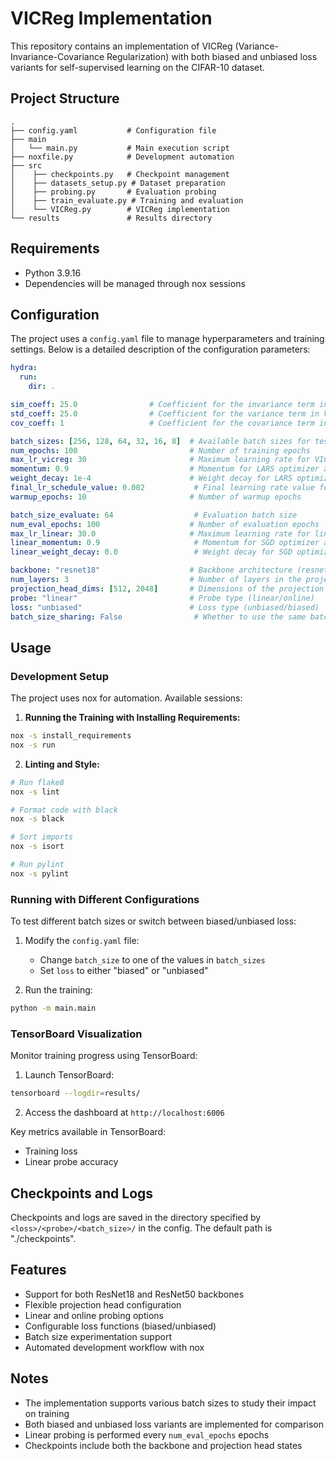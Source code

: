 # VICReg Implementation

This repository contains an implementation of VICReg (Variance-Invariance-Covariance Regularization) with both biased and unbiased loss variants for self-supervised learning on the CIFAR-10 dataset.

## Project Structure

```
.
├── config.yaml           # Configuration file
├── main
│   └── main.py           # Main execution script
├── noxfile.py            # Development automation
├── src
│    ├── checkpoints.py   # Checkpoint management
│    ├── datasets_setup.py # Dataset preparation
│    ├── probing.py       # Evaluation probing
│    ├── train_evaluate.py # Training and evaluation
│    └── VICReg.py        # VICReg implementation
└── results               # Results directory
```

## Requirements

- Python 3.9.16
- Dependencies will be managed through nox sessions

## Configuration

The project uses a `config.yaml` file to manage hyperparameters and training settings. Below is a detailed description of the configuration parameters:

```yaml
hydra:
  run:
    dir: .

sim_coeff: 25.0                # Coefficient for the invariance term in VICReg loss
std_coeff: 25.0                # Coefficient for the variance term in VICReg loss
cov_coeff: 1                   # Coefficient for the covariance term in VICReg loss

batch_sizes: [256, 128, 64, 32, 16, 8]  # Available batch sizes for testing
num_epochs: 100                         # Number of training epochs
max_lr_vicreg: 30                       # Maximum learning rate for VICReg training
momentum: 0.9                           # Momentum for LARS optimizer and scheduler
weight_decay: 1e-4                      # Weight decay for LARS optimizer
final_lr_schedule_value: 0.002           # Final learning rate value for scheduler
warmup_epochs: 10                       # Number of warmup epochs

batch_size_evaluate: 64                  # Evaluation batch size
num_eval_epochs: 100                    # Number of evaluation epochs
max_lr_linear: 30.0                     # Maximum learning rate for linear probe training
linear_momentum: 0.9                     # Momentum for SGD optimizer and scheduler
linear_weight_decay: 0.0                 # Weight decay for SGD optimizer

backbone: "resnet18"                    # Backbone architecture (resnet18/resnet50)
num_layers: 3                           # Number of layers in the projection head
projection_head_dims: [512, 2048]       # Dimensions of the projection head (first must match ResNet output)
probe: "linear"                         # Probe type (linear/online)
loss: "unbiased"                        # Loss type (unbiased/biased)
batch_size_sharing: False                # Whether to use the same batch size for linear evaluation
```

## Usage

### Development Setup

The project uses nox for automation. Available sessions:

1. **Running the Training with Installing Requirements:**

```bash
nox -s install_requirements
nox -s run
```

2. **Linting and Style:**

```bash
# Run flake8
nox -s lint

# Format code with black
nox -s black

# Sort imports
nox -s isort

# Run pylint
nox -s pylint
```

### Running with Different Configurations

To test different batch sizes or switch between biased/unbiased loss:

1. Modify the `config.yaml` file:
   - Change `batch_size` to one of the values in `batch_sizes`
   - Set `loss` to either "biased" or "unbiased"

2. Run the training:

```bash
python -m main.main
```

### TensorBoard Visualization

Monitor training progress using TensorBoard:

1. Launch TensorBoard:

```bash
tensorboard --logdir=results/
```

2. Access the dashboard at `http://localhost:6006`

Key metrics available in TensorBoard:
- Training loss
- Linear probe accuracy

## Checkpoints and Logs

Checkpoints and logs are saved in the directory specified by `<loss>/<probe>/<batch_size>/` in the config. The default path is "./checkpoints".

## Features

- Support for both ResNet18 and ResNet50 backbones
- Flexible projection head configuration
- Linear and online probing options
- Configurable loss functions (biased/unbiased)
- Batch size experimentation support
- Automated development workflow with nox

## Notes

- The implementation supports various batch sizes to study their impact on training
- Both biased and unbiased loss variants are implemented for comparison
- Linear probing is performed every `num_eval_epochs` epochs
- Checkpoints include both the backbone and projection head states